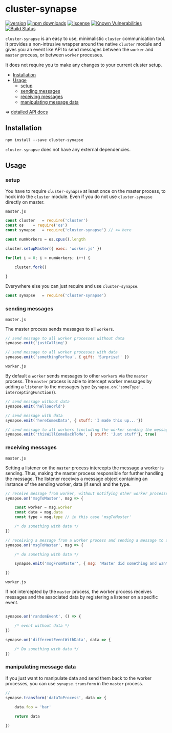 # cluster-synapse

[![version](https://img.shields.io/npm/v/cluster-synapse.svg)](https://www.npmjs.com/package/cluster-synapse)
[![npm downloads](https://img.shields.io/npm/dt/cluster-synapse.svg)](https://www.npmjs.com/package/cluster-synapse)
[![liscense](https://img.shields.io/npm/l/cluster-synapse.svg)](https://www.npmjs.com/package/cluster-synapse)
[![Known Vulnerabilities](https://snyk.io/test/github/thegitm8/cluster-synapse/badge.svg)](https://snyk.io/test/github/thegitm8/cluster-synapse)
[![Build Status](https://travis-ci.org/thegitm8/cluster-synapse.svg?branch=master)](https://travis-ci.org/thegitm8/cluster-synapse)

`cluster-synapse` is an easy to use, minimalistic `cluster` communication tool. It provides a non-intrusive wrapper around the native `cluster` module and gives you an event like API to send messages between the `worker` and `master` process, or between `worker` processes.


It does not require you to make any changes to your current cluster setup.

* [Installation](#installation)
* [Usage](#usage)
	- [setup](#setup)
	- [sending messages](#sending-messages)
	- [receiving messages](#receiving-messages)
	- [manipulating message data](#manipulating-message-data)

=> [detailed API docs](https://github.com/thegitm8/cluster-synapse/blob/master/API.md)

## Installation

```shell
npm install --save cluster-synapse
```
`cluster-synapse` does not have any external dependencies.



## Usage

### setup
You have to require `cluster-synapse` at least once on the master process, to hook into the `cluster` module. Even if you do not use `cluster-synapse` directly on master.

`master.js`

```javascript
const cluster 	= require('cluster')
const os 	= require('os')
const synapse 	= require('cluster-synapse') // <= here

const numWorkers = os.cpus().length

cluster.setupMaster({ exec: 'worker.js' })

for(let i = 0; i < numWorkers; i++) {

	cluster.fork()

}
```

Everywhere else you can just require and use `cluster-synapse`.

```javascript
const synapse 	= require('cluster-synapse')
```

### sending messages
`master.js`

The master process sends messages to all `workers`.

```javascript
// send message to all worker processes without data
synapse.emit('justCalling')

// send message to all worker processes with data
synapse.emit('somethingForYou', { gift: 'Surprise!' })
```


`worker.js`

By default a `worker` sends messages to other `worker`s via the `master` process. The `master` process is able to intercept worker messages by adding a `listener` to the messages type (`synapse.on('someType', interceptingFunction)`).

```javascript
// send message without data
synapse.emit('helloWorld')

// send message with data
synapse.emit('hereComesData', { stuff: 'I made this up...'})

// send message to all workers (including the worker sending the message)
synapse.emit('thisWillComeBackToMe', { stuff: 'Just stuff'}, true)
```

### receiving messages
`master.js`

Setting a listener on the `master` process intercepts the message a worker is sending. Thus, making the master process responsible for further handling the message. The listener receives a message object containing an instance of the sending worker, data (if send) and the type.

```javascript
// receive message from worker, without notifying other worker processes (single worker to master communication)
synapse.on('msgToMaster', msg => {

	const worker = msg.worker
	const data = msg.data
	const type = msg.type // in this case 'msgToMaster'

	/* do something with data */
})

// receiving a message from a worker process and sending a message to all workers
synapse.on('msgToMaster', msg => {

	/* do something with data */

	synapse.emit('msgFromMaster', { msg: 'Master did something and wants to tell you...'})

})
```

`worker.js`

If not intercepted by the `master` process, the worker process receives messages and the associated data by registering a listener on a specific event.

```javascript

synapse.on('randomEvent', () => {

	/* event without data */
})

synapse.on('differentEventWithData', data => {

	/* Do something with data */
})
```

### manipulating message data
If you just want to manipulate data and send them back to the worker processes, you can use `synapse.transform` in the `master` process.

```javascript
// 
synapse.transform('dataToProcess', data => {
	
	data.foo = 'bar'

	return data

})
